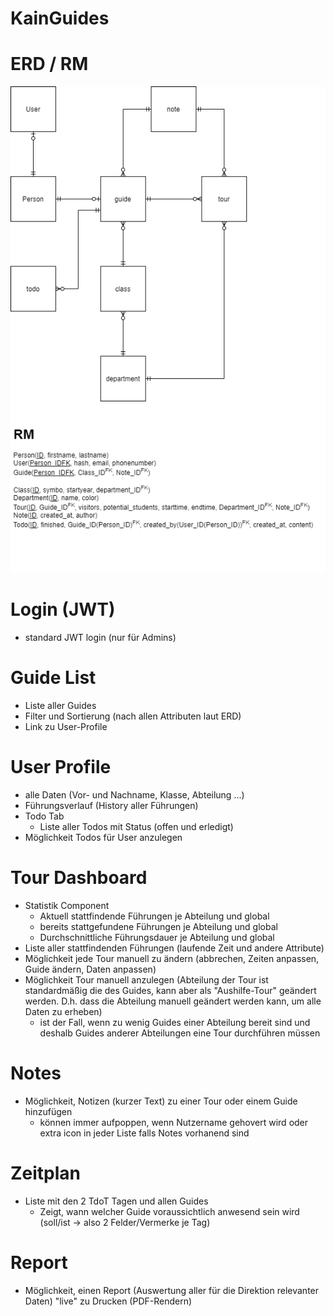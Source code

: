 # KainGuides

# ERD / RM
![ERD](/ERD_RM.png)

# Login (JWT)

+ standard JWT login (nur für Admins)

# Guide List

+ Liste aller Guides
+ Filter und Sortierung (nach allen Attributen laut ERD)
+ Link zu User-Profile

# User Profile

+ alle Daten (Vor- und Nachname, Klasse, Abteilung ...)
+ Führungsverlauf (History aller Führungen)
+ Todo Tab
    + Liste aller Todos mit Status (offen und erledigt)
+ Möglichkeit Todos für User anzulegen

# Tour Dashboard

+ Statistik Component
    + Aktuell stattfindende Führungen je Abteilung und global
    + bereits stattgefundene Führungen je Abteilung und global
    + Durchschnittliche Führungsdauer je Abteilung und global
+ Liste aller stattfindenden Führungen (laufende Zeit und andere Attribute)
+ Möglichkeit jede Tour manuell zu ändern (abbrechen, Zeiten anpassen, Guide ändern, Daten anpassen)
+ Möglichkeit Tour manuell anzulegen (Abteilung der Tour ist standardmäßig die des Guides, kann aber als "Aushilfe-Tour" geändert werden. D.h. dass die Abteilung manuell geändert werden kann, um alle Daten zu erheben)
    + ist der Fall, wenn zu wenig Guides einer Abteilung bereit sind und deshalb Guides anderer Abteilungen eine Tour durchführen müssen

# Notes

+ Möglichkeit, Notizen (kurzer Text) zu einer Tour oder einem Guide hinzufügen
    + können immer aufpoppen, wenn Nutzername gehovert wird oder extra icon in jeder Liste falls Notes vorhanend sind

# Zeitplan

+ Liste mit den 2 TdoT Tagen und allen Guides
    + Zeigt, wann welcher Guide voraussichtlich anwesend sein wird (soll/ist -> also 2 Felder/Vermerke je Tag)

# Report

+ Möglichkeit, einen Report (Auswertung aller für die Direktion relevanter Daten) "live" zu Drucken (PDF-Rendern)